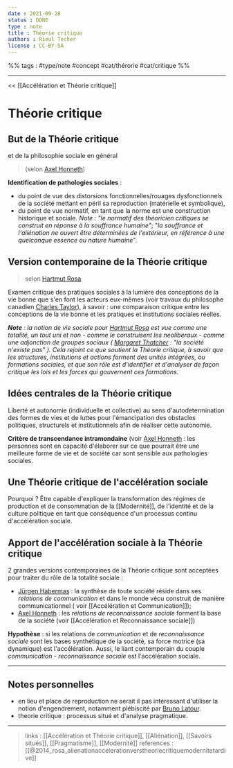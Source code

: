 ```yaml
---
date : 2021-09-28
status : DONE
type : note
title : Théorie critique
authors : Rieul Techer
license : CC-BY-SA
---
```


%% tags : #type/note #concept #cat/thérorie #cat/critique  %% 

---

<< [[Accélération et Théorie critique]]

Théorie critique
===

## But de la Théorie critique
et de la philosophie sociale en général 
> (selon [Axel Honneth](https://fr.wikipedia.org/wiki/Axel_Honneth))

**Identification de pathologies sociales** :
- du point de vue des distorsions fonctionnelles/rouages dysfonctionnels de la société mettant en péril sa reproduction (matérielle et symbolique),
- du point de vue normatif, en tant que la norme est une construction historique et sociale. *Note : "le normatif des théoricien critiques se construit en réponse à la souffrance humaine"*; "*la souffrance et l'aliénation ne ouvert être déterminées de l'extérieur, en référence à une quelconque essence ou nature humaine*".

## Version contemporaine de la Théorie critique
> selon [Hartmut Rosa](https://fr.wikipedia.org/wiki/Hartmut_Rosa)

Examen critique des pratiques sociales à la lumière des conceptions de la vie bonne que s'en font les acteurs eux-mêmes (voir travaux du philosophe canadien [Charles Taylor](https://fr.wikipedia.org/wiki/Charles_Taylor_(philosophe))), à savoir : une comparaison critique entre les conceptions de la vie bonne et les pratiques et institutions sociales réelles. 

***Note** : la notion de vie sociale pour [Hartmut Rosa](https://fr.wikipedia.org/wiki/Hartmut_Rosa) est vue comme une totalité, un tout uni et non - comme le construisent les neoliberaux - comme une adjonction de groupes sociaux ( [Margaret Thatcher](https://fr.wikipedia.org/wiki/Margaret_Thatcher) : "la société n'existe pas" ). Cela rejoint ce que soutient la Théorie critique, à savoir que les structures, institutions et actions forment des unités intégrées, ou formations sociales, et que son rôle est d'identifier et d'analyser de façon critique les lois et les forces qui gouvernent ces formations.*

## Idées centrales de la Théorie critique
Liberté et autonomie (individuelle et collective) au sens d'autodetermination des formes de vies et de luttes pour l'émancipation des obstacles politiques, structurels et institutionnels afin de réaliser cette autonomie. 

**Critère de transcendance intramondaine** (voir [Axel Honneth](https://fr.wikipedia.org/wiki/Axel_Honneth) : les personnes sont en capacité d'élaborer sur ce que pourrait être une meilleure forme de vie et de société car sont sensible aux pathologies sociales. 

## Une Théorie critique de l'accélération sociale

Pourquoi ? Être capable d'expliquer la transformation des régimes de production et de consommation de la [[Modernité]], de l'identité et de la culture politique en tant que conséquence d'un processus continu d'accélération sociale.

## Apport de l'accélération sociale à la Théorie critique

2 grandes versions contemporaines de la Théorie critique sont acceptées pour traiter du rôle de la totalité sociale :
- [Jürgen Habermas](https://fr.wikipedia.org/wiki/J%C3%BCrgen_Habermas) : la synthèse de toute société réside dans ses *relations de communication* et dans le monde vécu construit de manière communicationnel ( voir [[Accélération et Communication]]);
- [Axel Honneth](https://fr.wikipedia.org/wiki/Axel_Honneth) : les *relations de reconnaissance sociale* forment la base de la société (voir [[Accélération et Reconnaissance sociale]])

**Hypothèse** : si les relations de *communication* et de *reconnaissance sociale* sont les bases synthétique de la société, sa force motrice (sa dynamique) est l'accélération. Aussi, le liant contemporain du couple *communication* - *reconnaissance sociale*  est l'accélération sociale. 

---
## Notes personnelles
- en lieu et place de reproduction ne serait il pas intéressant d'utiliser la notion d'engendrement, notamment plébiscité par [Bruno Latour](https://fr.wikipedia.org/wiki/Bruno_Latour).
- theorie critique : processus situé et d'analyse pragmatique. 

---
> links : [[Accélération et Théorie critique]], [[Aliénation]], [[Savoirs situés]], [[Pragmatisme]], [[Modernité]]
> references :  [[@2014_rosa_alienationaccelerationverstheoriecritiquemodernitetardive]]